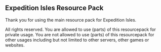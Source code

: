 ## Expedition Isles Resource Pack
Thank you for using the main resource pack for Expedition Isles.

All rights reserved. You are allowed to use (parts) of this resourcepack for private usage. You are not allowed to use (parts) of this resourcepack for other usages including but not limited to other servers, other games or websites.
